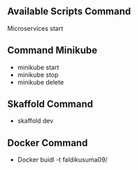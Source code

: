 ## Available Scripts Command

Microservices start

## Command Minikube

- minikube start
- minikube stop
- minikube delete

## Skaffold Command

- skaffold dev

## Docker Command

- Docker buidl -t faldikusuma09/
